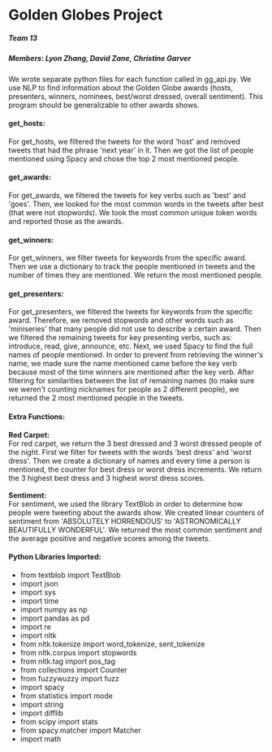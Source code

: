# Golden Globes Project
##### Team 13
##### Members: Lyon Zhang, David Zane, Christine Garver

We wrote separate python files for each function called in gg_api.py. We use NLP to find information about the Golden Globe awards (hosts, presenters, winners, nominees, best/worst dressed, overall sentiment). This program should be generalizable to other awards shows.

#### get_hosts:
For get_hosts, we filtered the tweets for the word 'host' and removed tweets that had the phrase 'next year' in it. Then we got the list of people mentioned using Spacy and chose the top 2 most mentioned people.

#### get_awards:
For get_awards, we filtered the tweets for key verbs such as 'best' and 'goes'. Then, we looked for the most common words in the tweets after best (that were not stopwords). We took the most common unique token words and reported those as the awards.

#### get_winners:
For get_winners, we filter tweets for keywords from the specific award. Then we use a dictionary to track the people mentioned in tweets and the number of times they are mentioned. We return the most mentioned people.

#### get_presenters:
For get_presenters, we filtered the tweets for keywords from the specific award. Therefore, we removed stopwords and other words such as 'miniseries' that many people did not use to describe a certain award. Then we filtered the remaining tweets for key presenting verbs, such as: introduce, read, give, announce, etc. Next, we used Spacy to find the full names of people mentioned. In order to prevent from retrieving the winner's name, we made sure the name mentioned came before the key verb because most of the time winners are mentioned after the key verb. After filtering for similarities between the list of remaining names (to make sure we weren't counting nicknames for people as 2 different people), we returned the 2 most mentioned people in the tweets.

#### Extra Functions:
**Red Carpet:**
<br> For red carpet, we return the 3 best dressed and 3 worst dressed people of the night. First we filter for tweets with the words 'best dress' and 'worst dress'. Then we create a dictionary of names and every time a person is mentioned, the counter for best dress or worst dress increments. We return the 3 highest best dress and 3 highest worst dress scores.
<br>
<br>**Sentiment:**
<br> For sentiment, we used the library TextBlob in order to determine how people were tweeting about the awards show. We created linear counters of sentiment from 'ABSOLUTELY HORRENDOUS' to 'ASTRONOMICALLY BEAUTIFULLY WONDERFUL'. We returned the most common sentiment and the average positive and negative scores among the tweets.

#### Python Libraries Imported:
- from textblob import TextBlob
- import json
- import sys
- import time
- import numpy as np
- import pandas as pd
- import re
- import nltk
- from nltk.tokenize import word_tokenize, sent_tokenize
- from nltk.corpus import stopwords
- from nltk.tag import pos_tag
- from collections import Counter
- from fuzzywuzzy import fuzz
- import spacy
- from statistics import mode
- import string
- import difflib
- from scipy import stats
- from spacy.matcher import Matcher
- import math
